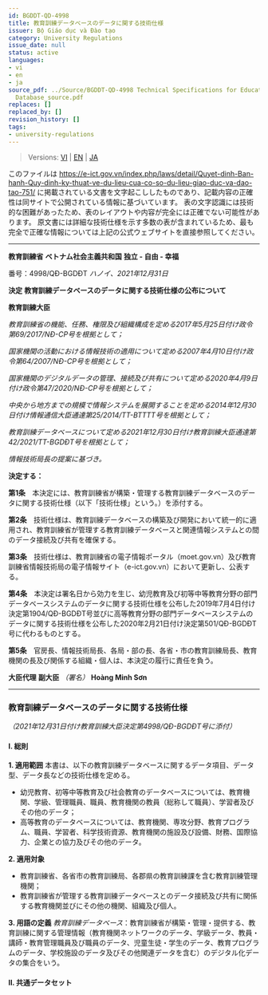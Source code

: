```yaml
---
id: BGDDT-QD-4998
title: 教育訓練データベースのデータに関する技術仕様
issuer: Bộ Giáo dục và Đào tạo
category: University Regulations
issue_date: null
status: active
languages:
- vi
- en
- ja
source_pdf: ../Source/BGDDT-QD-4998 Technical Specifications for Education and Training
  Database_source.pdf
replaces: []
replaced_by: []
revision_history: []
tags:
- university-regulations
---
```

> Versions: [VI](../Vietnamese/BGDDT-QD-4998%20Quy%20%C4%91%E1%BB%8Bnh%20k%E1%BB%B9%20thu%E1%BA%ADt%20v%E1%BB%81%20d%E1%BB%AF%20li%E1%BB%87u%20c%E1%BB%A7a%20c%C6%A1%20s%E1%BB%9F%20d%E1%BB%AF%20li%E1%BB%87u%20gi%C3%A1o%20d%E1%BB%A5c%20v%C3%A0%20%C4%91%C3%A0o%20t%E1%BA%A1o_source.md) | [EN](../English/BGDDT-QD-4998%20Technical%20Specifications%20for%20Education%20and%20Training%20Database.md) | [JA](BGDDT-QD-4998%20%E6%95%99%E8%82%B2%E8%A8%93%E7%B7%B4%E3%83%87%E3%83%BC%E3%82%BF%E3%83%99%E3%83%BC%E3%82%B9%E3%81%AB%E9%96%A2%E3%81%99%E3%82%8B%E6%8A%80%E8%A1%93%E4%BB%95%E6%A7%98.md)

このファイルは https://e-ict.gov.vn/index.php/laws/detail/Quyet-dinh-Ban-hanh-Quy-dinh-ky-thuat-ve-du-lieu-cua-co-so-du-lieu-giao-duc-va-dao-tao-751/ に掲載されている文書を文字起こししたものであり、記載内容の正確性は同サイトで公開されている情報に基づいています。
表の文字認識には技術的な困難があったため、表のレイアウトや内容が完全には正確でない可能性があります。
原文書には詳細な技術仕様を示す多数の表が含まれているため、最も完全で正確な情報については上記の公式ウェブサイトを直接参照してください。

---

**教育訓練省**
**ベトナム社会主義共和国**
**独立 - 自由 - 幸福**

番号：4998/QĐ-BGDĐT
*ハノイ、2021年12月31日*

**決定**
**教育訓練データベースのデータに関する技術仕様の公布について**

**教育訓練大臣**

*教育訓練省の機能、任務、権限及び組織構成を定める2017年5月25日付け政令第69/2017/NĐ-CP号を根拠として；*

*国家機関の活動における情報技術の適用について定める2007年4月10日付け政令第64/2007/NĐ-CP号を根拠として；*

*国家機関のデジタルデータの管理、接続及び共有について定める2020年4月9日付け政令第47/2020/NĐ-CP号を根拠として；*

*中央から地方までの規模で情報システムを展開することを定める2014年12月30日付け情報通信大臣通達第25/2014/TT-BTTTT号を根拠として；*

*教育訓練データベースについて定める2021年12月30日付け教育訓練大臣通達第42/2021/TT-BGDĐT号を根拠として；*

*情報技術局長の提案に基づき。*

**決定する：**

**第1条**　本決定には、教育訓練省が構築・管理する教育訓練データベースのデータに関する技術仕様（以下「技術仕様」という。）を添付する。

**第2条**　技術仕様は、教育訓練データベースの構築及び開発において統一的に適用され、教育訓練省が管理する教育訓練データベースと関連情報システムとの間のデータ接続及び共有を確保する。

**第3条**　技術仕様は、教育訓練省の電子情報ポータル（moet.gov.vn）及び教育訓練省情報技術局の電子情報サイト（e-ict.gov.vn）において更新し、公表する。

**第4条**　本決定は署名日から効力を生じ、幼児教育及び初等中等教育分野の部門データベースシステムのデータに関する技術仕様を公布した2019年7月4日付け決定第1904/QĐ-BGDĐT号並びに高等教育分野の部門データベースシステムのデータに関する技術仕様を公布した2020年2月21日付け決定第501/QĐ-BGDĐT号に代わるものとする。

**第5条**　官房長、情報技術局長、各局・部の長、各省・市の教育訓練局長、教育機関の長及び関係する組織・個人は、本決定の履行に責任を負う。

**大臣代理**
**副大臣**
*（署名）*
**Hoàng Minh Sơn**

---

### **教育訓練データベースのデータに関する技術仕様**
*（2021年12月31日付け教育訓練大臣決定第4998/QĐ-BGDĐT号に添付）*

#### **I. 総則**

**1. 適用範囲**
本書は、以下の教育訓練データベースに関するデータ項目、データ型、データ長などの技術仕様を定める。
- 幼児教育、初等中等教育及び社会教育のデータベースについては、教育機関、学級、管理職員、職員、教育機関の教員（総称して職員）、学習者及びその他のデータ；
- 高等教育のデータベースについては、教育機関、専攻分野、教育プログラム、職員、学習者、科学技術資源、教育機関の施設及び設備、財務、国際協力、企業との協力及びその他のデータ。

**2. 適用対象**
- 教育訓練省、各省市の教育訓練局、各郡県の教育訓練課を含む教育訓練管理機関；
- 教育訓練省が管理する教育訓練データベースとのデータ接続及び共有に関係する教育機関並びにその他の機関、組織及び個人。

**3. 用語の定義**
*教育訓練データベース*：教育訓練省が構築・管理・提供する、教育訓練に関する管理情報（教育機関ネットワークのデータ、学級データ、教員・講師・教育管理職員及び職員のデータ、児童生徒・学生のデータ、教育プログラムのデータ、学校施設のデータ及びその他関連データを含む）のデジタル化データの集合をいう。

#### **II. 共通データセット**
